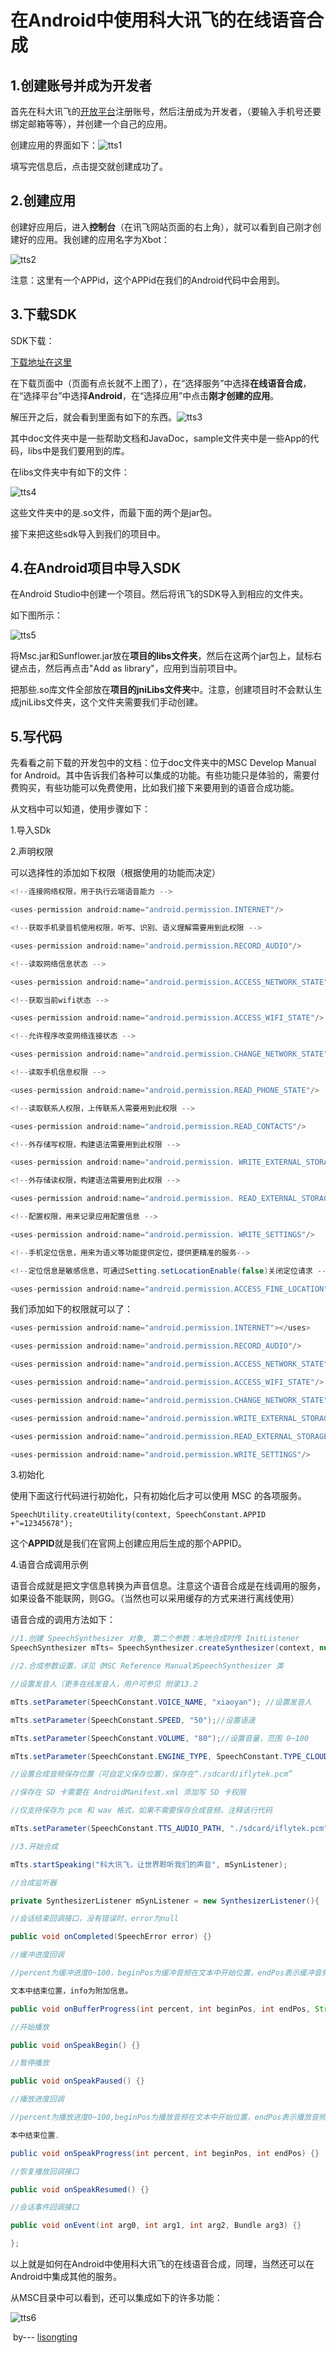 # 在Android中使用科大讯飞的在线语音合成

## 1.创建账号并成为开发者

首先在科大讯飞的[开放平台](http://www.xfyun.cn/)注册账号，然后注册成为开发者，（要输入手机号还要绑定邮箱等等），并创建一个自己的应用。

创建应用的界面如下：![tts1](../resources/Image/tts1.png)

填写完信息后，点击提交就创建成功了。



## 2.创建应用

创建好应用后，进入**控制台**（在讯飞网站页面的右上角），就可以看到自己刚才创建好的应用。我创建的应用名字为Xbot：

![tts2](../resources/Image/tts2.png)

注意：这里有一个APPid，这个APPid在我们的Android代码中会用到。

## 3.下载SDK

SDK下载：

[下载地址在这里](http://www.xfyun.cn/index.php/sdk/dispatcher)

在下载页面中（页面有点长就不上图了），在“选择服务”中选择**在线语音合成**，在“选择平台”中选择**Android**，在“选择应用”中点击**刚才创建的应用**。

解压开之后，就会看到里面有如下的东西。![tts3](../resources/Image/tts3.png)

其中doc文件夹中是一些帮助文档和JavaDoc，sample文件夹中是一些App的代码，libs中是我们要用到的库。



在libs文件夹中有如下的文件：

![tts4](../resources/Image/tts4.png)


这些文件夹中的是.so文件，而最下面的两个是jar包。

接下来把这些sdk导入到我们的项目中。



## 4.在Android项目中导入SDK

在Android Studio中创建一个项目。然后将讯飞的SDK导入到相应的文件夹。

如下图所示：

![tts5](../resources/Image/tts5.png)

将Msc.jar和Sunflower.jar放在**项目的libs文件夹**，然后在这两个jar包上，鼠标右键点击，然后再点击"Add as library"，应用到当前项目中。

把那些.so库文件全部放在**项目的jniLibs文件夹**中。注意，创建项目时不会默认生成jniLibs文件夹，这个文件夹需要我们手动创建。



## 5.写代码

先看看之前下载的开发包中的文档：位于doc文件夹中的MSC Develop Manual for Android。其中告诉我们各种可以集成的功能。有些功能只是体验的，需要付费购买，有些功能可以免费使用，比如我们接下来要用到的语音合成功能。

从文档中可以知道，使用步骤如下：

1.导入SDk

2.声明权限

可以选择性的添加如下权限（根据使用的功能而决定）

```java
<!--连接网络权限，用于执行云端语音能力 -->

<uses-permission android:name="android.permission.INTERNET"/>

<!--获取手机录音机使用权限，听写、识别、语义理解需要用到此权限 -->

<uses-permission android:name="android.permission.RECORD_AUDIO"/>

<!--读取网络信息状态 -->

<uses-permission android:name="android.permission.ACCESS_NETWORK_STATE"/>

<!--获取当前wifi状态 -->

<uses-permission android:name="android.permission.ACCESS_WIFI_STATE"/>

<!--允许程序改变网络连接状态 -->

<uses-permission android:name="android.permission.CHANGE_NETWORK_STATE"/>

<!--读取手机信息权限 -->

<uses-permission android:name="android.permission.READ_PHONE_STATE"/>

<!--读取联系人权限，上传联系人需要用到此权限 -->

<uses-permission android:name="android.permission.READ_CONTACTS"/>

<!--外存储写权限，构建语法需要用到此权限 -->

<uses-permission android:name="android.permission. WRITE_EXTERNAL_STORAGE"/>

<!--外存储读权限，构建语法需要用到此权限 -->

<uses-permission android:name="android.permission. READ_EXTERNAL_STORAGE"/>

<!--配置权限，用来记录应用配置信息 -->

<uses-permission android:name="android.permission. WRITE_SETTINGS"/>

<!--手机定位信息，用来为语义等功能提供定位，提供更精准的服务-->

<!--定位信息是敏感信息，可通过Setting.setLocationEnable(false)关闭定位请求 -->

<uses-permission android:name="android.permission.ACCESS_FINE_LOCATION"/>
```

我们添加如下的权限就可以了：

```java
<uses-permission android:name="android.permission.INTERNET"></uses>

<uses-permission android:name="android.permission.RECORD_AUDIO"/>

<uses-permission android:name="android.permission.ACCESS_NETWORK_STATE"/>

<uses-permission android:name="android.permission.ACCESS_WIFI_STATE"/>

<uses-permission android:name="android.permission.CHANGE_NETWORK_STATE"/>

<uses-permission android:name="android.permission.WRITE_EXTERNAL_STORAGE"/>

<uses-permission android:name="android.permission.READ_EXTERNAL_STORAGE"/>

<uses-permission android:name="android.permission.WRITE_SETTINGS"/>
```

3.初始化

使用下面这行代码进行初始化，只有初始化后才可以使用 MSC 的各项服务。

`SpeechUtility.createUtility(context, SpeechConstant.APPID +"=12345678");`

这个**APPID**就是我们在官网上创建应用后生成的那个APPID。

4.语音合成调用示例

语音合成就是把文字信息转换为声音信息。注意这个语音合成是在线调用的服务，如果设备不能联网，则GG。（当然也可以采用缓存的方式来进行离线使用）

语音合成的调用方法如下：

```java
//1.创建 SpeechSynthesizer 对象, 第二个参数：本地合成时传 InitListener
SpeechSynthesizer mTts= SpeechSynthesizer.createSynthesizer(context, null);

//2.合成参数设置，详见《MSC Reference Manual》SpeechSynthesizer 类

//设置发音人（更多在线发音人，用户可参见 附录13.2

mTts.setParameter(SpeechConstant.VOICE_NAME, "xiaoyan"); //设置发音人

mTts.setParameter(SpeechConstant.SPEED, "50");//设置语速

mTts.setParameter(SpeechConstant.VOLUME, "80");//设置音量，范围 0~100

mTts.setParameter(SpeechConstant.ENGINE_TYPE, SpeechConstant.TYPE_CLOUD); //设置云端

//设置合成音频保存位置（可自定义保存位置），保存在“./sdcard/iflytek.pcm”

//保存在 SD 卡需要在 AndroidManifest.xml 添加写 SD 卡权限

//仅支持保存为 pcm 和 wav 格式，如果不需要保存合成音频，注释该行代码

mTts.setParameter(SpeechConstant.TTS_AUDIO_PATH, "./sdcard/iflytek.pcm");

//3.开始合成

mTts.startSpeaking("科大讯飞，让世界聆听我们的声音", mSynListener);

//合成监听器

private SynthesizerListener mSynListener = new SynthesizerListener(){

//会话结束回调接口，没有错误时，error为null

public void onCompleted(SpeechError error) {}

//缓冲进度回调

//percent为缓冲进度0~100，beginPos为缓冲音频在文本中开始位置，endPos表示缓冲音频在

文本中结束位置，info为附加信息。

public void onBufferProgress(int percent, int beginPos, int endPos, String info) {}

//开始播放

public void onSpeakBegin() {}

//暂停播放

public void onSpeakPaused() {}

//播放进度回调

//percent为播放进度0~100,beginPos为播放音频在文本中开始位置，endPos表示播放音频在文

本中结束位置.

public void onSpeakProgress(int percent, int beginPos, int endPos) {}

//恢复播放回调接口

public void onSpeakResumed() {}

//会话事件回调接口

public void onEvent(int arg0, int arg1, int arg2, Bundle arg3) {}

};
```



以上就是如何在Android中使用科大讯飞的在线语音合成，同理，当然还可以在Android中集成其他的服务。

从MSC目录中可以看到，还可以集成如下的许多功能：

![tts6](../resources/Image/tts6.png)



​						by--- [lisongting](https://github.com/lisongting)

